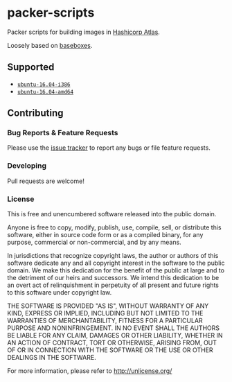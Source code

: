 # packer-scripts

Packer scripts for building images in [Hashicorp Atlas](https://atlas.hashicorp.com/).

Loosely based on [baseboxes](https://github.com/wholebits/baseboxes).


## Supported

* [`ubuntu-16.04-i386`](https://atlas.hashicorp.com/lxb/boxes/ubuntu-16.04-i386)
* [`ubuntu-16.04-amd64`](https://atlas.hashicorp.com/lxb/boxes/ubuntu-16.04-amd64)


## Contributing

### Bug Reports & Feature Requests

Please use the [issue tracker](https://github.com/0x6c7862/packer-scripts/issues) to report any bugs or file feature requests.

### Developing

Pull requests are welcome!

### License

This is free and unencumbered software released into the public domain.

Anyone is free to copy, modify, publish, use, compile, sell, or
distribute this software, either in source code form or as a compiled
binary, for any purpose, commercial or non-commercial, and by any
means.

In jurisdictions that recognize copyright laws, the author or authors
of this software dedicate any and all copyright interest in the
software to the public domain. We make this dedication for the benefit
of the public at large and to the detriment of our heirs and
successors. We intend this dedication to be an overt act of
relinquishment in perpetuity of all present and future rights to this
software under copyright law.

THE SOFTWARE IS PROVIDED "AS IS", WITHOUT WARRANTY OF ANY KIND,
EXPRESS OR IMPLIED, INCLUDING BUT NOT LIMITED TO THE WARRANTIES OF
MERCHANTABILITY, FITNESS FOR A PARTICULAR PURPOSE AND NONINFRINGEMENT.
IN NO EVENT SHALL THE AUTHORS BE LIABLE FOR ANY CLAIM, DAMAGES OR
OTHER LIABILITY, WHETHER IN AN ACTION OF CONTRACT, TORT OR OTHERWISE,
ARISING FROM, OUT OF OR IN CONNECTION WITH THE SOFTWARE OR THE USE OR
OTHER DEALINGS IN THE SOFTWARE.

For more information, please refer to <http://unlicense.org/>
